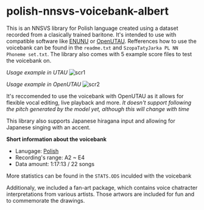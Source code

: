 # polish-nnsvs-voicebank-albert
This is an NNSVS library for Polish language created using a dataset recorded from a clasically trained baritone. It's intended to use with compatible software like [ENUNU](https://github.com/oatsu-gh/ENUNU) or [OpenUTAU](https://github.com/stakira/OpenUtau). Refferences how to use the voicebank can be found in the `readme.txt` and `SzopaTatyJarka PL NN Phoneme set.txt`. The library also comes with 5 example score files to test the voicebank on.

*Usage example in UTAU*
![scr1](https://user-images.githubusercontent.com/101723985/162490404-a71cdf63-9dc9-43b9-b4ff-15fe3b81af56.png)


*Usage example in OpenUTAU*
![scr2](https://user-images.githubusercontent.com/101723985/162490393-ed39c53a-fbd9-4dae-a648-bc864960bd4f.png)


It's reccomended to use the voicebank with OpenUTAU as it allows for flexible vocal editing, live playback and more. *It doesn't support following the pitch generated by the model yet, although this will change with time*

This library also supports Japanese hiragana input and allowing for Japanese singing with an accent.

**Short information about the voicebank**
* Lanugage: [Polish](https://github.com/SzopaTatyJarka/nnsvs-polish-support)
* Recording's range: A2 ~ E4
* Data amount: 1:17:13 / 22 songs

More statistics can be found in the `STATS.ODS` inculded with the voicebank

Additionaly, we included a fan-art package, which contains voice chatracter interpretations from various artists. Those artwors are included for fun and to commemorate the drawings. 
